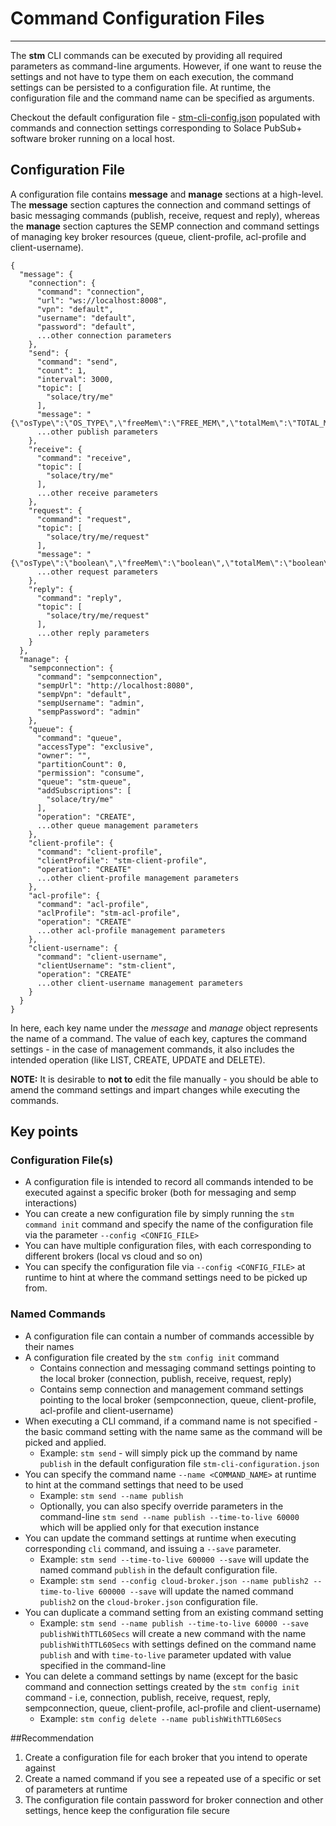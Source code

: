 # Command Configuration Files

---

The __stm__ CLI commands can be executed by providing all required parameters as command-line arguments. However, if one want to reuse the settings and not have to type them on each execution, the command settings can be persisted to a configuration file. At runtime, the configuration file and the command name can be specified as arguments.

Checkout the default configuration file - [stm-cli-config.json](stm-cli-config.json) populated with commands and connection settings corresponding to Solace PubSub+ software broker running on a local host.

## Configuration File

A configuration file contains __message__ and __manage__ sections at a high-level. The __message__ section captures the connection and command settings of basic messaging commands (publish, receive, request and reply), whereas the __manage__ section captures the SEMP connection and command settings of managing key broker resources (queue, client-profile, acl-profile and client-username).

```
{
  "message": {
    "connection": {
      "command": "connection",
      "url": "ws://localhost:8008",
      "vpn": "default",
      "username": "default",
      "password": "default",
      ...other connection parameters
    },
    "send": {
      "command": "send",
      "count": 1,
      "interval": 3000,
      "topic": [
        "solace/try/me"
      ],
      "message": "{\"osType\":\"OS_TYPE\",\"freeMem\":\"FREE_MEM\",\"totalMem\":\"TOTAL_MEM\",\"timeZone\":\"TIME_ZONE\"}",
      ...other publish parameters
    },
    "receive": {
      "command": "receive",
      "topic": [
        "solace/try/me"
      ],
      ...other receive parameters
    },
    "request": {
      "command": "request",
      "topic": [
        "solace/try/me/request"
      ],
      "message": "{\"osType\":\"boolean\",\"freeMem\":\"boolean\",\"totalMem\":\"boolean\",\"timeZone\":\"boolean\"}",
      ...other request parameters
    },
    "reply": {
      "command": "reply",
      "topic": [
        "solace/try/me/request"
      ],
      ...other reply parameters
    }
  },
  "manage": {
    "sempconnection": {
      "command": "sempconnection",
      "sempUrl": "http://localhost:8080",
      "sempVpn": "default",
      "sempUsername": "admin",
      "sempPassword": "admin"
    },
    "queue": {
      "command": "queue",
      "accessType": "exclusive",
      "owner": "",
      "partitionCount": 0,
      "permission": "consume",
      "queue": "stm-queue",
      "addSubscriptions": [
        "solace/try/me"
      ],
      "operation": "CREATE",
      ...other queue management parameters
    },
    "client-profile": {
      "command": "client-profile",
      "clientProfile": "stm-client-profile",
      "operation": "CREATE"
      ...other client-profile management parameters
    },
    "acl-profile": {
      "command": "acl-profile",
      "aclProfile": "stm-acl-profile",
      "operation": "CREATE"
      ...other acl-profile management parameters
    },
    "client-username": {
      "command": "client-username",
      "clientUsername": "stm-client",
      "operation": "CREATE"
      ...other client-username management parameters
    }
  }
}
```

In here, each key name under the _message_ and _manage_ object represents the name of a command. The value of each key, captures the command settings - in the case of management commands, it also includes the intended operation (like LIST, CREATE, UPDATE and DELETE). 

**NOTE:** It is desirable to __not to__ edit the file manually - you should be able to amend the command settings and impart changes while executing the commands.

## Key points

### Configuration File(s)
- A configuration file is intended to record all commands intended to be executed against a specific broker (both for messaging and semp interactions)
- You can create a new configuration file by simply running the `stm command init` command and specify the name of the configuration file via the parameter `--config <CONFIG_FILE>`
- You can have multiple configuration files, with each corresponding to different brokers (local vs cloud and so on)
- You can specify the configuration file via `--config <CONFIG_FILE>` at runtime to hint at where the command settings need to be picked up from.

### Named Commands
- A configuration file can contain a number of commands accessible by their names
- A configuration file created by the `stm config init` command
  - Contains connection and messaging command settings pointing to the local broker (connection, publish, receive, request, reply)
  - Contains semp connection and management command settings pointing to the local broker (sempconnection, queue, client-profile, acl-profile and client-username)
- When executing a CLI command, if a command name is not specified - the basic command setting with the name same as the command will be picked and applied.
  - Example: `stm send` - will simply pick up the command by name `publish` in the default configuration file `stm-cli-configuration.json`
- You can specify the command name `--name <COMMAND_NAME>` at runtime to hint at the command settings that need to be used
  - Example: `stm send --name publish`
  - Optionally, you can also specify override parameters in the command-line `stm send --name publish --time-to-live 60000` which will be applied only for that execution instance
- You can update the command settings at runtime when executing corresponding `cli` command, and issuing a `--save` parameter.
  - Example: `stm send --time-to-live 600000 --save` will update the named command `publish` in the default configuration file.
  - Example: `stm send --config cloud-broker.json --name publish2 --time-to-live 600000 --save` will update the named command `publish2` on the `cloud-broker.json` configuration file.
- You can duplicate a command setting from an existing command setting
  - Example: `stm send --name publish --time-to-live 60000 --save publishWithTTL60Secs` will create a new command with the name `publishWithTTL60Secs` with settings defined on the command name `publish` and with `time-to-live` parameter updated with value specified in the command-line
- You can delete a command settings by name (except for the basic command and connection settings created by the `stm config init` command - i.e, connection, publish, receive, request, reply, sempconnection, queue, client-profile, acl-profile and client-username)
  - Example: `stm config delete --name publishWithTTL60Secs`


##Recommendation

1. Create a configuration file for each broker that you intend to operate against
2. Create a named command if you see a repeated use of a specific or set of parameters at runtime
3. The configuration file contain password for broker connection and other settings, hence keep the configuration file secure